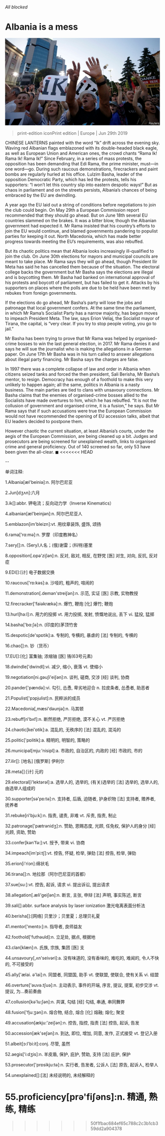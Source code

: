 ###### All blocked

# Albania is a mess 

![image](images/20190629_eup502.jpg) 

> print-edition iconPrint edition | Europe | Jun 29th 2019 

CHINESE LANTERNS painted with the word “Ik” drift across the evening sky. Waving red Albanian flags emblazoned with its double-headed black eagle, as well as European Union and American ones, the crowd chants “Rama Ik! Rama Ik! Rama Ik!” Since February, in a series of mass protests, the opposition has been demanding that Edi Rama, the prime minister, must—in one word—go. During such raucous demonstrations, firecrackers and paint bombs are regularly hurled at his office. Lulzim Basha, leader of the opposition Democratic Party, which has led the protests, tells his supporters: “I won’t let this country slip into eastern despotic ways!” But as chaos in parliament and on the streets persists, Albania’s chances of being embraced by the EU are dwindling. 

A year ago the EU laid out a string of conditions before negotiations to join the club could begin. On May 29th a European Commission report recommended that they should go ahead. But on June 18th several EU countries slammed on the brakes. It was a bitter blow, though the Albanian government had expected it. Mr Rama insisted that his country’s efforts to join the EU would continue, and blamed governments pandering to populist parties for keeping it out. North Macedonia, which has made better progress towards meeting the EU’s requirements, was also rebuffed. 

But its chaotic politics mean that Albania looks increasingly ill-qualified to join the club. On June 30th elections for mayors and municipal councils are meant to take place. Mr Rama says they will go ahead, though President Ilir Meta has said he has cancelled them because of the situation. The electoral college backs the government but Mr Basha says the elections are illegal and is boycotting them. Mr Basha had banked on international approval of his protests and boycott of parliament, but has failed to get it. Attacks by his supporters on places where the polls are due to be held have been met by rebukes from foreign governments. 

If the elections do go ahead, Mr Basha’s party will lose the jobs and patronage that local government confers. At the same time the parliament, in which Mr Rama’s Socialist Party has a narrow majority, has begun moves to impeach President Meta. The law, says Erion Veliaj, the Socialist mayor of Tirana, the capital, is “very clear. If you try to stop people voting, you go to jail.” 

Mr Basha has been trying to prove that Mr Rama was helped by organised-crime bosses to win the last general election, in 2017. Mr Rama denies it and says he will sue the journalist who is making the allegations in a German paper. On June 17th Mr Basha was in his turn called to answer allegations about illegal party financing. Mr Basha says the charges are false. 

In 1997 there was a complete collapse of law and order in Albania when citizens seized tanks and forced the then president, Sali Berisha, Mr Basha’s mentor, to resign. Democracy has enough of a foothold to make this very unlikely to happen again; all the same, politics in Albania is a nasty business. The main parties are tied to clans with unsavoury connections. Mr Basha claims that the enemies of organised-crime bosses allied to the Socialists have made overtures to him, which he has rebuffed. “It is not the collusion of government and organised crime, it is a fusion,” he says. But Mr Rama says that if such accusations were true the European Commission would not have recommended the opening of EU accession talks, albeit that EU leaders decided to postpone them. 

However chaotic the current situation, at least Albania’s courts, under the aegis of the European Commission, are being cleaned up a bit. Judges and prosecutors are being screened for unexplained wealth, links to organised crime and general proficiency. Out of 140 screened so far, only 53 have been given the all-clear. ◼ 
<<<<<<< HEAD

-- 

 单词注释:

1.Albania[æl'beiniә]:n. 阿尔巴尼亚 

2.Jun[dʒʌn]:六月 

3.ik[]:abbr. 钾电流；反向动力学（Inverse Kinematics） 

4.albanian[æl'beinjәn]:n. 阿尔巴尼亚人 

5.emblazon[im'bleizn]:vt. 用纹章装饰, 盛饰, 颂扬 

6.rama['rɑ:mә]:n. 罗摩（印度教神名） 

7.sery[]:n. (Sery)人名；(俄)谢雷；(科特)塞里 

8.opposition[.ɒpә'ziʃәn]:n. 反对, 敌对, 相反, 在野党 [医] 对生, 对向, 反抗, 反对症 

9.EDI[]:[计] 电子数据交换 

10.raucous['rɒ:kәs]:a. 沙哑的, 粗声的, 喧闹的 

11.demonstration[.demәn'streiʃәn]:n. 示范, 实证 [医] 示教, 实物教授 

12.firecracker['faiәkrækә]:n. 爆竹, 鞭炮 [化] 爆竹; 鞭炮 

13.hurl[hә:l]:n. 用力的投掷 vt. 用力投掷, 发射, 愤慨地说出, 丢下 vi. 猛投, 猛掷 

14.basha['bɑ:ʃә]:n. (印度的)茅顶竹舍 

15.despotic[de'spɒtik]:a. 专制的, 专横的, 暴虐的 [法] 专制的, 专横的 

16.chao[]:n. 钞（货币） 

17.EU[]:[化] 富集铀; 浓缩铀 [医] 铕(63号元素) 

18.dwindle['dwindl]:vi. 减少, 缩小, 衰落 vt. 使缩小 

19.negotiation[ni.gәuʃi'eiʃәn]:n. 谈判, 磋商, 交涉 [经] 谈判, 协商 

20.pander['pændә]:vi. 勾引, 怂恿, 卑劣地迎合 n. 拉皮条者, 怂恿者, 助恶者 

21.Populist['pɔpjulist]:n. 民粹派的成员 

22.Macedonia[,mæsi'dәunjә]:n. 马其顿 

23.rebuff[ri'bʌf]:n. 断然拒绝, 严厉拒绝, 漠不关心 vt. 严厉拒绝 

24.chaotic[kei'ɒtik]:a. 混乱的, 无秩序的 [法] 混乱的, 混沌的 

25.politic['pɒlitik]:a. 精明的, 明智的, 策略的 

26.municipal[mju:'nisipl]:a. 市政的, 自治区的, 内政的 [经] 市政的, 市的 

27.ilir[]: [地名] [俄罗斯] 伊利尔 

28.meta[]:[计] 元的 

29.electoral[i'lektәrәl]:a. 选举人的, 选举的, (有关)选举的 [法] 选举的, 选举人的, 由选举人组成的 

30.supporter[sә'pɒ:tә]:n. 支持者, 后盾, 迫随者, 护身织物 [法] 支持者, 赡养者, 抚养者 

31.rebuke[ri'bju:k]:n. 指责, 谴责, 非难 vt. 斥责, 指责, 制止 

32.patronage['pætrәnidʒ]:n. 赞助, 恩赐态度, 光顾, 任免权, 保护人的身分 [经] 光顾, 资助, 赞助 

33.confer[kәn'fә:]:vt. 授予, 带来 vi. 协商 

34.impeach[im'pi:tʃ]:vt. 控告, 怀疑, 检举, 弹劾 [法] 控告, 检举, 弹劾 

35.erion[i'riɔn]:绵状毛 

36.tirana[]:n. 地拉那（阿尔巴尼亚的首都） 

37.sue[su:]:vt. 控告, 起诉, 请求 vi. 提出诉讼, 提出请求 

38.allegation[.æli'geiʃәn]:n. 断言, 主张, 申辩 [法] 声明, 事实陈述, 断言 

39.sali[]:abbr. surface analysis by laser ionization 激光电离表面分析法 

40.berisha[]:[网络] 贝里沙；贝里夏；总理贝礼夏 

41.mentor['mentɔ:]:n. 指导者, 良师益友 

42.foothold['futhәuld]:n. 立足处, 据点, 根据地 

43.clan[klæn]:n. 氏族, 宗族, 集团 [医] 支 

44.unsavoury[,ʌn'seivәri]:a. 没有味道的, 没有香味的, 难吃的, 难闻的, 令人不快的, 不可接受的 

45.ally['ælai. ә'lai]:n. 同盟者, 同盟国, 助手 vt. 使联盟, 使联合, 使有关系 vi. 结盟 

46.overture['әuvә.tʃuә]:n. 主动表示, 事件的开端, 序言, 提议, 提案, 初步交涉 vt. 提议, 为...奏前奏曲 

47.collusion[kә'lu:ʃәn]:n. 共谋, 勾结 [经] 勾结, 串通, 串同舞弊 

48.fusion['fju:ʒәn]:n. 熔合物, 结合, 熔合 [化] 熔融; 熔化; 聚变 

49.accusation[ækju:'zeiʃәn]:n. 控告, 指控, 指责 [法] 控告, 起诉, 告发 

50.accession[æk'seʃәn]:n. 到达, 即位, 增加, 同意, 发作, 正式接受 vt. 登记入册 

51.albeit[ɔ:l'bi:it]:conj. 尽管, 虽然 

52.aegis['i:dʒis]:n. 羊皮盾, 保护, 庇护, 赞助, 支持 [法] 庇护, 保护 

53.prosecutor['prɒsikju:tә]:n. 实行者, 告发者, 公诉人 [法] 原告, 起诉人, 检举人 

54.unexplained[]:[法] 未经说明的, 未经解释的 

55.proficiency[prә'fiʃәns]:n. 精通, 熟练, 精练 
=======
>>>>>>> 50f1fbac684ef65c788c2c3b1cb359dd2a904378

